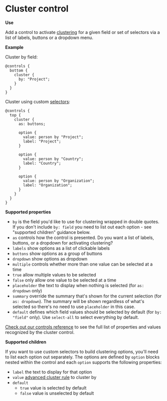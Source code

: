 # Cluster control

**Use**

Add a control to activate [clustering](../clustering.md) for a given field or set of selectors via a list of labels, buttons or a dropdown menu.

**Example**

Cluster by field:

```
@controls {
  bottom {
    cluster {
      by: "Project";
    }
  }
}

```

Cluster using custom [selectors](../selectors.md#selectors):

```
@controls {
  top {
    cluster {
      as: buttons;

      option {
        value: person by "Project";
        label: "Project";
      }

      option {
        value: person by "Country";
        label: "Country";
      }

      option {
        value: person by "Organization";
        label: "Organization";
      }
    }
  }
}

```

**Supported properties**

* `by` is the field you'd like to use for clustering wrapped in double quotes. If you don't include `by: field` you need to list out each option - see "supported children" guidance below.
* `as` controls how the control is presented. Do you want a list of labels, buttons, or a dropdown for activating clustering?
 * `labels` show options as a list of clickable labels
 * `buttons` show options as a group of buttons
 * `dropdown` show options as dropdown
* `multiple` controls whether more than one value can be selected at a time
 * `true` allow multiple values to be selected
 * `false` only allow one value to be selected at a time
* `placeholder` the text to display when nothing is selected (for `as: dropdown` only)
* `summary` override the summary that's shown for the current selection (for `as: dropdown`). The summary will be shown regardless of what's selected so there's no need to use `placeholder` in this case.
* `default` defines which field values should be selected by default (for `by: "field"` only). Use `select-all` to select everything by default.

[Check out our controls reference](/guides/controls/controls-reference.md) to see the full list of properties and values recognized by the cluster control.

**Supported children**

If you want to use custom selectors to build clustering options, you'll need to list each option out separately. The options are defined by `option` blocks nested within the control and each `option` supports the following properties:

* `label` the text to display for that option
* `value` [advanced cluster rule](../clustering.md#advanced-clustering) to cluster by
* `default`
  * `true` value is selected by default
  * `false` value is unselected by default
